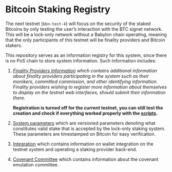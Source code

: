# Bitcoin Staking Registry

The next testnet (`bbn-test-4`) will focus on the security of the
staked Bitcoins by only testing the user’s interaction with the
BTC signet network.
This will be a lock-only network without a Babylon chain operating,
meaning that the only participants of this testnet will be finality providers
and Bitcoin stakers.

This repository serves as an information registry for this system,
since there is no PoS chain to store system information.
Such information includes:
1. *[Finality Providers Information](./finality-providers)
   which contains additional information about
   finality providers participating in the system such as their monikers,
   committed commission, and other identifying information.
   Finality providers wishing to register more information about themselves to
   display on the testnet web interfaces, should submit their information
   there.*

   __Registration is turned off for the current testnet, you can still
   test the creation and check if everything worked properly with the
   [scripts](./finality-providers/scripts/).__
2. [System parameters](./parameters)
   which are versioned parameters denoting what constitutes
   valid stake that is accepted by the lock-only staking system.
   These parameters are timestamped on Bitcoin for easy verification.
3. [Integration](./integration)
   which contains information on wallet integration on the testnet system and
   operating a staking provider back-end.
4. [Covenant Committee](./covenant-committee)
   which contains information about the covenant emulation committee.
